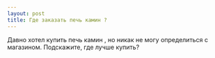 ```yaml
---
layout: post 
title: Где заказать печь камин ? 
--- 
```

Давно хотел купить печь камин , но никак не могу определиться с магазином. Подскажите, где лучше купить?
